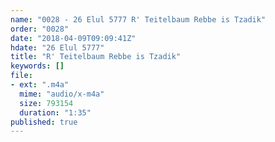 ```yaml
---
name: "0028 - 26 Elul 5777 R' Teitelbaum Rebbe is Tzadik"
order: "0028"
date: "2018-04-09T09:09:41Z"
hdate: "26 Elul 5777"
title: "R' Teitelbaum Rebbe is Tzadik"
keywords: []
file:
- ext: ".m4a"
  mime: "audio/x-m4a"
  size: 793154
  duration: "1:35"
published: true
---
```


